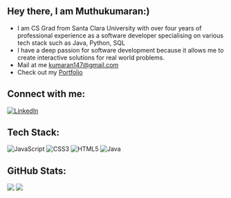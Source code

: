 
## Hey there, I am Muthukumaran:)
- I am CS Grad from Santa Clara University with over four years of professional experience as a software developer specialising on various tech stack such as Java, Python, SQL
- I have a deep passion for software development because it allows me to create interactive solutions for real world problems.
- Mail at me [kumaran147@gmail.com](mailto:kumaran147@gmail.com)
- Check out my [Portfolio](https://muthukumaran21.github.io/)
## Connect with me:
[![LinkedIn](https://img.shields.io/badge/LinkedIn-%230077B5.svg?logo=linkedin&logoColor=white)](https://www.linkedin.com/in/muthukumaran-elango/)

## Tech Stack:
 ![JavaScript](	https://img.shields.io/badge/JavaScript-323330?style=for-the-badge&logo=javascript&logoColor=F7DF1E) ![CSS3](https://img.shields.io/badge/CSS3-1572B6?style=for-the-badge&logo=css3&logoColor=white) ![HTML5](https://img.shields.io/badge/HTML5-E34F26?style=for-the-badge&logo=html5&logoColor=white) ![Java](https://img.shields.io/badge/-Java-red) 

## GitHub Stats:
![](https://github-readme-stats.vercel.app/api?username=RakeshSangem&theme=highcontrast&hide_border=false&include_all_commits=true&count_private=false) ![](https://github-readme-streak-stats.herokuapp.com/?user=RakeshSangem&theme=highcontrast&hide_border=false)<br/>
